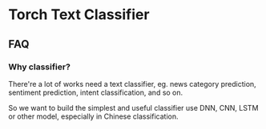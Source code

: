 # Torch Text Classifier

## FAQ

### Why classifier?

There're a lot of works need a text classifier,
eg. news category prediction, sentiment prediction, intent classification, and so on.

So we want to build the simplest and useful classifier use DNN, CNN, LSTM or other model, especially in Chinese classification.
